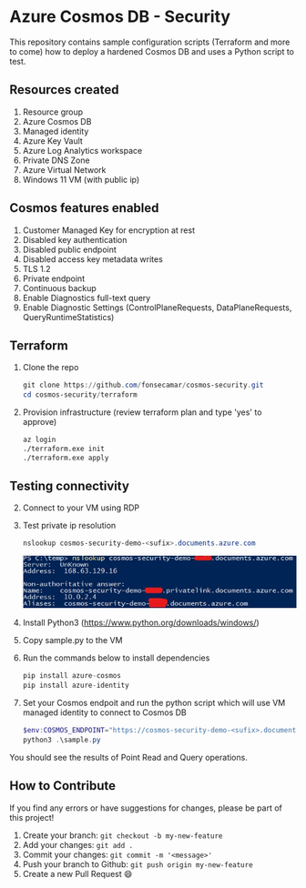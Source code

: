 # Azure Cosmos DB - Security

This repository contains sample configuration scripts (Terraform and more to come) how to deploy a hardened Cosmos DB and uses a Python script to test.

## Resources created

1. Resource group
2. Azure Cosmos DB
3. Managed identity
4. Azure Key Vault
5. Azure Log Analytics workspace
6. Private DNS Zone
7. Azure Virtual Network
8. Windows 11 VM (with public ip)

## Cosmos features enabled

1. Customer Managed Key for encryption at rest
2. Disabled key authentication
3. Disabled public endpoint
4. Disabled access key metadata writes
5. TLS 1.2
6. Private endpoint
7. Continuous backup
8. Enable Diagnostics full-text query
9. Enable Diagnostic Settings (ControlPlaneRequests, DataPlaneRequests, QueryRuntimeStatistics)

## Terraform

1. Clone the repo

    ```powershell
    git clone https://github.com/fonsecamar/cosmos-security.git
    cd cosmos-security/terraform
    ```

2. Provision infrastructure (review terraform plan and type 'yes' to approve)

    ```
    az login
    ./terraform.exe init
    ./terraform.exe apply
    ```

## Testing connectivity

2. Connect to your VM using RDP

3. Test private ip resolution

    ```powershell
    nslookup cosmos-security-demo-<sufix>.documents.azure.com
    ```

    ![Private Endpoint Result](privateendpoint.jpg)

4. Install Python3 (https://www.python.org/downloads/windows/)

5. Copy sample.py to the VM

6. Run the commands below to install dependencies

    ```python
    pip install azure-cosmos
    pip install azure-identity
    ```

7. Set your Cosmos endpoit and run the python script which will use VM managed identity to connect to Cosmos DB

    ```powershell
    $env:COSMOS_ENDPOINT="https://cosmos-security-demo-<sufix>.documents.azure.com:443/"
    python3 .\sample.py
    ```

You should see the results of Point Read and Query operations.

## How to Contribute

If you find any errors or have suggestions for changes, please be part of this project!

1. Create your branch: `git checkout -b my-new-feature`
2. Add your changes: `git add .`
3. Commit your changes: `git commit -m '<message>'`
4. Push your branch to Github: `git push origin my-new-feature`
5. Create a new Pull Request 😄